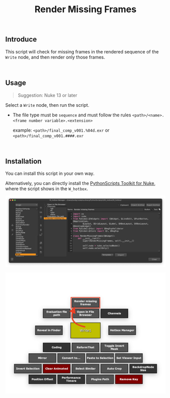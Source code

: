<h1 align='center'>
  Render Missing Frames
</h1>

<br />

## Introduce
This script will check for missing frames in the rendered sequence of the `Write` node, and then render only those frames.

<br />

## Usage
> Suggestion: Nuke 13 or later

Select a `Write` node, then run the script.

- The file type must be `sequence` and must follow the rules `<path>/<name>.<frame number variable>.<extension>`

  example: `<path>/final_comp_v001.%04d.exr` or `<path>/final_comp_v001.####.exr`

<br />

## Installation
You can install this script in your own way.

Alternatively, you can directly install the [PythonScripts Toolkit for Nuke](https://github.com/isLundy/Nuke-PythonScripts-Toolkit.git), where the script shows in the `W_hotbox`.

![usage 01](./images/usage_01.png)

![usage_02](./images/usage_02.png)
